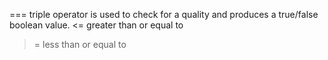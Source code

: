 === triple operator is used to check for a quality and produces a true/false boolean value.
<= greater than or equal to
>= less than or equal to
